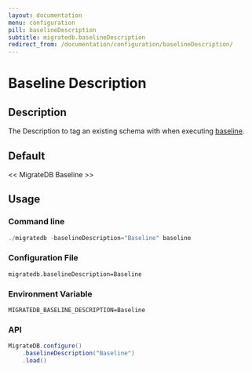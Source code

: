 ```yaml
---
layout: documentation
menu: configuration
pill: baselineDescription
subtitle: migratedb.baselineDescription
redirect_from: /documentation/configuration/baselineDescription/
---
```


# Baseline Description

## Description

The Description to tag an existing schema with when executing [baseline](/documentation/command/baseline).

## Default

<nobr>&lt;&lt; MigrateDB Baseline &gt;&gt;</nobr>

## Usage

### Command line

```powershell
./migratedb -baselineDescription="Baseline" baseline
```

### Configuration File

```properties
migratedb.baselineDescription=Baseline
```

### Environment Variable

```properties
MIGRATEDB_BASELINE_DESCRIPTION=Baseline
```

### API

```java
MigrateDB.configure()
    .baselineDescription("Baseline")
    .load()
```
